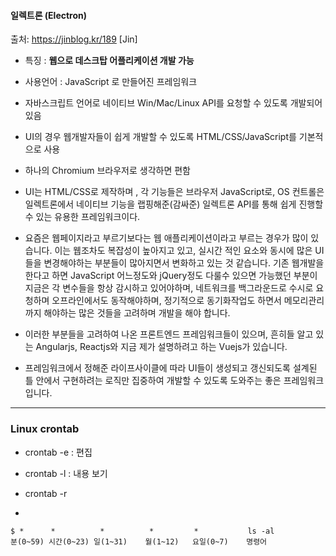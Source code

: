 #### 일렉트론 (Electron)



출처: https://jinblog.kr/189 [Jin]

- 특징 : **웹으로 데스크탑 어플리케이션 개발 가능**

- 사용언어 : JavaScript 로 만들어진 프레임워크 
- 자바스크립트 언어로 네이티브 Win/Mac/Linux API를 요청할 수 있도록 개발되어 있음 
- UI의 경우 웹개발자들이 쉽게 개발할 수 있도록 HTML/CSS/JavaScript를 기본적으로 사용 
- 하나의 Chromium 브라우저로 생각하면 편함 
- UI는 HTML/CSS로 제작하며 , 각 기능들은 브라우저 JavaScript로, OS 컨트롤은 일렉트론에서 네이티브 기능을 랩핑해준(감싸준) 일렉트론 API를 통해 쉽게 진행할 수 있는 유용한 프레임워크이다. 

- 요즘은 웹페이지라고 부르기보다는 웹 애플리케이션이라고 부르는 경우가 많이 있습니다. 이는 웹조차도 복잡성이 높아지고 있고, 실시간 적인 요소와 동시에 많은 UI들을 변경해야하는 부분들이 많아지면서 변화하고 있는 것 같습니다.
  기존 웹개발을 한다고 하면 JavaScript 어느정도와 jQuery정도 다룰수 있으면 가능했던 부분이 지금은 각 변수들을 항상 감시하고 있어야하며, 네트워크를 백그라운드로 수시로 요청하며 오프라인에서도 동작해야하며, 정기적으로 동기화작업도 하면서 메모리관리까지 해야하는 많은 것들을 고려하며 개발을 해야 합니다.
- 이러한 부분들을 고려하여 나온 프론트엔드 프레임워크들이 있으며, 흔히들 알고 있는 Angularjs, Reactjs와 지금 제가 설명하려고 하는 Vuejs가 있습니다.
- 프레임워크에서 정해준 라이프사이클에 따라 UI들이 생성되고 갱신되도록 설계된 틀 안에서 구현하려는 로직만 집중하여 개발할 수 있도록 도와주는 좋은 프레임워크입니다.



***

### Linux crontab



- crontab -e : 편집

- crontab -l : 내용 보기 
- crontab -r
- 

``` shell
$ *      *          *          *         *           ls -al
분(0~59) 시간(0~23) 일(1~31)    월(1~12)   요일(0~7)    명령어 
```

